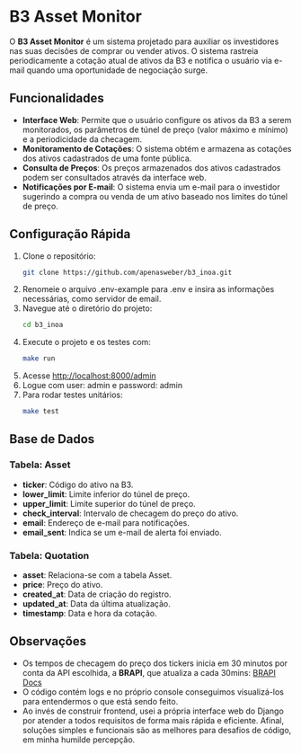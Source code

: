 # B3 Asset Monitor

O **B3 Asset Monitor** é um sistema projetado para auxiliar os investidores nas suas decisões de comprar ou vender ativos. O sistema rastreia periodicamente a cotação atual de ativos da B3 e notifica o usuário via e-mail quando uma oportunidade de negociação surge.

## Funcionalidades

- **Interface Web**: Permite que o usuário configure os ativos da B3 a serem monitorados, os parâmetros de túnel de preço (valor máximo e mínimo) e a periodicidade da checagem.
- **Monitoramento de Cotações**: O sistema obtém e armazena as cotações dos ativos cadastrados de uma fonte pública.
- **Consulta de Preços**: Os preços armazenados dos ativos cadastrados podem ser consultados através da interface web.
- **Notificações por E-mail**: O sistema envia um e-mail para o investidor sugerindo a compra ou venda de um ativo baseado nos limites do túnel de preço.

## Configuração Rápida

1. Clone o repositório:
   ```bash
   git clone https://github.com/apenasweber/b3_inoa.git
   ```
2. Renomeie o arquivo .env-example para .env e insira as informações necessárias, como servidor de email.
3. Navegue até o diretório do projeto:
   ```bash
   cd b3_inoa
   ```
4. Execute o projeto e os testes com:
   ```bash
   make run
   ```
5. Acesse [http://localhost:8000/admin](http://localhost:8000/admin)
6. Logue com user: admin e password: admin
7. Para rodar testes unitários:
   ```bash
   make test
   ```

## Base de Dados

### Tabela: Asset

- **ticker**: Código do ativo na B3.
- **lower_limit**: Limite inferior do túnel de preço.
- **upper_limit**: Limite superior do túnel de preço.
- **check_interval**: Intervalo de checagem do preço do ativo.
- **email**: Endereço de e-mail para notificações.
- **email_sent**: Indica se um e-mail de alerta foi enviado.

### Tabela: Quotation

- **asset**: Relaciona-se com a tabela Asset.
- **price**: Preço do ativo.
- **created_at**: Data de criação do registro.
- **updated_at**: Data da última atualização.
- **timestamp**: Data e hora da cotação.

## Observações

- Os tempos de checagem do preço dos tickers inicia em 30 minutos por conta da API escolhida, a **BRAPI**, que atualiza a cada 30mins: [BRAPI Docs](https://brapi.dev/docs)
- O código contém logs e no próprio console conseguimos visualizá-los para entendermos o que está sendo feito.
- Ao invés de construir frontend, usei a própria interface web do Django por atender a todos requisitos de forma mais rápida e eficiente. Afinal, soluções simples e funcionais são as melhores para desafios de código, em minha humilde percepção.
